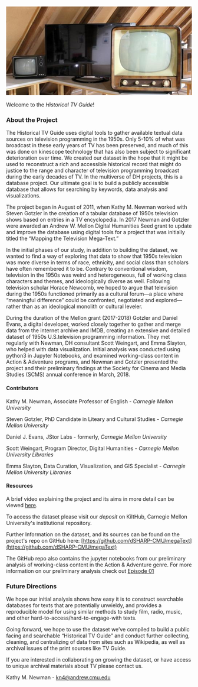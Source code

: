 ![tv_retro](/assets/img/tv_retro.jpg)

Welcome to the *Historical TV Guide*!

### About the Project

The Historical TV Guide uses digital tools to gather available textual data sources on television programming in the 1950s. Only 5-10% of what was broadcast in these early years of TV has been preserved, and much of this was done on kinescope technology that has also been subject to significant deterioration over time. We created our dataset in the hope that it might be used to reconstruct a rich and accessible historical record that might do justice to the range and character of television programming broadcast during the early decades of TV. In the multiverse of DH projects, this is a database project. Our ultimate goal is to build a publicly accessible database that allows for searching by keywords, data analysis and visualizations.

The project began in August of 2011, when Kathy M. Newman worked with Steven Gotzler in the creation of a tabular database of 1950s television shows based on entries in a TV encyclopedia. In 2017 Newman and Gotzler were awarded an Andrew W. Mellon Digital Humanities Seed grant to update and improve the database using digital tools for a project that was initially titled the “Mapping the Television Mega-Text.”

In the initial phases of our study, in addition to building the dataset, we wanted to find a way of exploring that data to show that 1950s television was more diverse in terms of race, ethnicity, and social class than scholars have often remembered it to be. Contrary to conventional wisdom, television in the 1950s was weird and heterogeneous, full of working class characters and themes, and ideologically diverse as well. Following television scholar Horace Newcomb, we hoped to argue that television during the 1950s functioned primarily as a cultural forum—a place where “meaningful difference” could be confronted, negotiated and explored—rather than as an ideological monolith or cultural leveler.

During the duration of the Mellon grant (2017-2018) Gotzler and Daniel Evans, a digital developer, worked closely together to gather and merge data from the internet archive and IMDB, creating an extensive and detailed dataset of 1950s U.S.television programming information. They met regularly with Newman, DH consultant Scott Weingart, and Emma Slayton, who helped with data visualization. Initial analysis was conducted using python3 in Jupyter Notebooks, and examined working-class content in Action & Adventure programs, and Newman and Gotzler presented the project and their preliminary findings at the Society for Cinema and Media Studies (SCMS) annual conference in March, 2018. 

#### Contributors

Kathy M. Newman, Associate Professor of English - *Carnegie Mellon University*

Steven Gotzler, PhD Candidate in Liteary and Cultural Studies - *Carnegie Mellon University*

Daniel J. Evans, JStor Labs - formerly, *Carnegie Mellon University*

Scott Weingart, Program Director, Digital Humanities - *Carnegie Mellon University Libraries*

Emma Slayton, Data Curation, Visualization, and GIS Specialist - *Carnegie Mellon University Libraries*

#### Resources

A brief video explaining the project and its aims in more detail can be viewed [here](https://cmu-lib.github.io/dhlg/project-videos/newmangotzler/).

To access the dataset please visit our *deposit* on KiltHub, Carnegie Mellon University's institutional repository. 

Further Information on the dataset, and its sources can be found on the project's repo on GitHub here: [https://github.com/dSHARP-CMU/megaText](https://github.com/dSHARP-CMU/megaText)

The GitHub repo also contains the jupyter notebooks from our preliminary analysis of working-class content in the Action & Adventure  genre. For more information on our preliminary analysis check out [Episode 01](https://sgotzler.github.io/Historical-TV-Guide/episode01) 

### Future Directions

We hope our initial analysis shows how easy it is to construct searchable databases for texts that are potentially unwieldy, and provides a reproducible model for using similar methods to study film, radio, music, and other hard-to-access/hard-to-engage-with texts.
 
Going forward, we hope to use the dataset we’ve compiled to build a public facing and searchable “Historical TV Guide” and conduct further collecting, cleaning, and centralizing of data from sites such as Wikipedia, as well as archival issues of the print sources like TV Guide.


If you are interested in collaborating on growing the dataset, or have access to unique archival materials about TV please contact us. 

Kathy M. Newman - [kn4@andrew.cmu.edu](mailto:kn4@andrew.cmu.edu)



